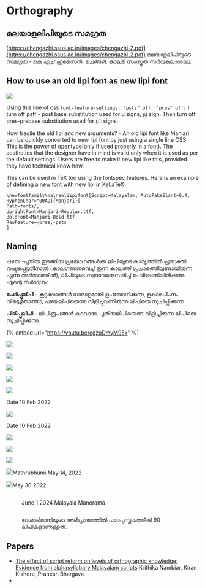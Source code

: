 # Orthography

## മലയാളലിപിയുടെ സമഗ്രത

[https://chengazhi.ssus.ac.in/images/chengazhi-2.pdf](https://chengazhi.ssus.ac.in/images/chengazhi-2.pdf) മലയാളലിപിയുടെ സമഗ്രത - കെ എച് ഹുസൈൻ. ചെങ്ങഴി, കാലടി സംസ്കൃത സർവകലാശാല.

## How to use an old lipi font as new lipi font

![](<../../.gitbook/assets/image (52).png>)

Using this line of css `font-feature-settings: "psts" off, "pres" off;` I turn off pstf - post base substitution used for u signs, ഋ sign. Then turn off pres-prebase substitution used for ്ര signs.

How fragile the old lipi and new arguments? - An old lipi font like Manjari can be quickly converted to new lipi font by just using a single line CSS. This is the power of opentype(only if used properly in a font). The aesthetics that the designer have in mind is valid only when it is used as per the default settings. Users are free to make it new lipi like this, provided they have technical know how.

This can be used in TeX too using the fontspec features. Here is an example of defining a new font with new lipi in XeLaTeX

```
\newfontfamily\malnewliipifont[Script=Malayalam, AutoFakeSlant=0.4, HyphenChar="00AD]{Manjari}[
Path=fonts/,
UprightFont=Manjari-Regular.ttf,
BoldFont=Manjari-Bold.ttf,
RawFeature=-pres;-psts
]
```

## Naming

പഴയ -പുതിയ തുടങ്ങിയ പ്രയോഗങ്ങൾക്ക് ലിപിയുടെ കാര്യത്തിൽ പ്രസക്തി നഷ്ടപ്പെട്ടതിനാൽ (കാലഗണനവെച്ച് ഇന്ന കാലത്ത് പ്രചാരത്തിലുണ്ടായിരുന്ന എന്ന അർത്ഥത്തിൽ), ലിപിയുടെ സ്വഭാവമനുസരിച്ച് പേരിടേണ്ടിയിരിക്കുന്നു. എന്റെ നിർദ്ദേശം:

**ചേർപ്പുലിപി** - കൂട്ടക്ഷരങ്ങൾ ധാരാളമായി ഉപയോഗിക്കുന്ന, ഉകാരചിഹ്നം വിട്ടെഴുതാത്താ, പഴയലിപിയെന്നു വിളിച്ചുവന്നിരുന്ന ലിപിയെ സൂചിപ്പിക്കുന്നു

**പിരിപ്പുലിപി** - ലിപിരൂപങ്ങൾ കുറവായ, പുതിയലിപിയെന്ന് വിളിച്ചിരുന്ന ലിപിയെ സൂചിപ്പിക്കുന്നു.

{% embed url="https://youtu.be/cgzoDmyM95k" %}

![](<../../.gitbook/assets/image (101).png>)

![](<../../.gitbook/assets/image (102).png>)

![](<../../.gitbook/assets/image (103).png>)

![](<../../.gitbook/assets/image (104).png>)

![](<../../.gitbook/assets/image (120) (1) (1).png>)

Date 10 Feb 2022

![](<../../.gitbook/assets/image (119) (1) (1).png>)

Date 10 Feb 2022

![](<../../.gitbook/assets/image (121) (1) (1) (1).png>)

![](<../../.gitbook/assets/image (126) (1).png>)

![](<../../.gitbook/assets/image (121) (1).png>)

![](<../../.gitbook/assets/image (121).png>)Mathrubhumi May 14, 2022

![](<../../.gitbook/assets/image (125).png>)May 30 2022

<figure><img src="../../.gitbook/assets/image (1).png" alt=""><figcaption><p>June 1 2024 Malayala Manorama</p></figcaption></figure>



<figure><img src="../../.gitbook/assets/image.png" alt=""><figcaption><p>ദേശാഭിമാനിയുടെ അഭിപ്രായത്തിൽ പാഠപുസ്തകത്തിൽ 90 ലിപികളാണുള്ളത്.</p></figcaption></figure>

## Papers

* [The effect of script reform on levels of orthographic knowledge: Evidence from alphasyllabary Malayalam scripts](https://journals.plos.org/plosone/article?id=10.1371/journal.pone.0285781) Krithika Nambiar, Kiran Kishore, Pranesh Bhargava
*
